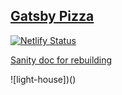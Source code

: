 ## [Gatsby Pizza](https://agitated-poitras-af86ae.netlify.app/order/)

[![Netlify Status](https://api.netlify.com/api/v1/badges/287021b4-0489-4165-aac7-9a0eb4655a24/deploy-status)](https://app.netlify.com/sites/agitated-poitras-af86ae/deploys)

[Sanity doc for rebuilding](https://www.sanity.io/blog/how-to-quickly-set-up-a-gatsby-js-jamstack-website-with-a-headless-cms#trigger-new-netlify-builds-on-content-changes-52f5edfa3342)

![light-house])()
